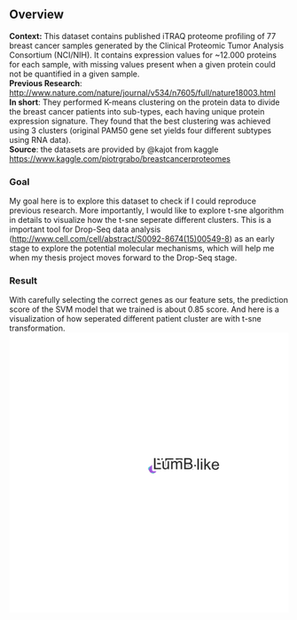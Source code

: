 
## Overview
**Context:** This dataset contains published iTRAQ proteome profiling of 77 breast cancer samples generated by the Clinical Proteomic Tumor Analysis Consortium (NCI/NIH). It contains expression values for ~12.000 proteins for each sample, with missing values present when a given protein could not be quantified in a given sample.    
**Previous Research**: http://www.nature.com/nature/journal/v534/n7605/full/nature18003.html      
**In short**: They performed K-means clustering on the protein data to divide the breast cancer patients into sub-types, each having unique protein expression signature. They found that the best clustering was achieved using 3 clusters (original PAM50 gene set yields four different subtypes using RNA data).          
**Source**: the datasets are provided by @kajot from kaggle https://www.kaggle.com/piotrgrabo/breastcancerproteomes
### Goal
My goal here is to explore this dataset to check if I could reproduce previous research. More importantly, I would like to explore t-sne algorithm in details to visualize how the t-sne seperate different clusters. This is a important tool for Drop-Seq data analysis (http://www.cell.com/cell/abstract/S0092-8674(15)00549-8) as an early stage to explore the potential molecular mechanisms, which will help me when my thesis project moves forward to the Drop-Seq stage.
### Result
With carefully selecting the correct genes as our feature sets, the prediction score of the SVM model that we trained is about 0.85 score. And here is a visualization of how seperated different patient cluster are with t-sne transformation.
<img src="movie3.gif">